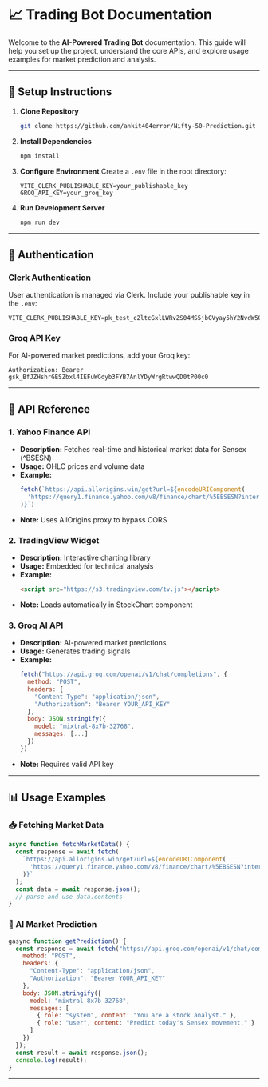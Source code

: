 # 📈 Trading Bot Documentation

Welcome to the **AI-Powered Trading Bot** documentation. This guide will help you set up the project, understand the core APIs, and explore usage examples for market prediction and analysis.

---

## 🚀 Setup Instructions

1. **Clone Repository**

   ```bash
   git clone https://github.com/ankit404error/Nifty-50-Prediction.git
   ```

2. **Install Dependencies**

   ```bash
   npm install
   ```

3. **Configure Environment**
   Create a `.env` file in the root directory:

   ```env
   VITE_CLERK_PUBLISHABLE_KEY=your_publishable_key
   GROQ_API_KEY=your_groq_key
   ```

4. **Run Development Server**

   ```bash
   npm run dev
   ```

---

## 🔐 Authentication

### Clerk Authentication

User authentication is managed via Clerk. Include your publishable key in the `.env`:

```env
VITE_CLERK_PUBLISHABLE_KEY=pk_test_c2ltcGxlLWRvZS04MS5jbGVyay5hY2NvdW50cy5kZXYk
```

### Groq API Key

For AI-powered market predictions, add your Groq key:

```http
Authorization: Bearer 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
```

---

## 📡 API Reference

### 1. Yahoo Finance API

- **Description:** Fetches real-time and historical market data for Sensex (^BSESN)
- **Usage:** OHLC prices and volume data
- **Example:**
  ```js
  fetch(`https://api.allorigins.win/get?url=${encodeURIComponent(
    'https://query1.finance.yahoo.com/v8/finance/chart/%5EBSESN?interval=1d&range=1d'
  )}`)
  ```
- **Note:** Uses AllOrigins proxy to bypass CORS

### 2. TradingView Widget

- **Description:** Interactive charting library
- **Usage:** Embedded for technical analysis
- **Example:**
  ```html
  <script src="https://s3.tradingview.com/tv.js"></script>
  ```
- **Note:** Loads automatically in StockChart component

### 3. Groq AI API

- **Description:** AI-powered market predictions
- **Usage:** Generates trading signals
- **Example:**
  ```js
  fetch("https://api.groq.com/openai/v1/chat/completions", {
    method: "POST",
    headers: {
      "Content-Type": "application/json",
      "Authorization": "Bearer YOUR_API_KEY"
    },
    body: JSON.stringify({
      model: "mixtral-8x7b-32768",
      messages: [...]
    })
  })
  ```
- **Note:** Requires valid API key

---

## 📊 Usage Examples

### 📥 Fetching Market Data

```js
async function fetchMarketData() {
  const response = await fetch(
    `https://api.allorigins.win/get?url=${encodeURIComponent(
      'https://query1.finance.yahoo.com/v8/finance/chart/%5EBSESN?interval=1d&range=1d'
    )}`
  );
  const data = await response.json();
  // parse and use data.contents
}
```

### 🤖 AI Market Prediction

```js
gasync function getPrediction() {
  const response = await fetch("https://api.groq.com/openai/v1/chat/completions", {
    method: "POST",
    headers: {
      "Content-Type": "application/json",
      "Authorization": "Bearer YOUR_API_KEY"
    },
    body: JSON.stringify({
      model: "mixtral-8x7b-32768",
      messages: [
        { role: "system", content: "You are a stock analyst." },
        { role: "user", content: "Predict today's Sensex movement." }
      ]
    })
  });
  const result = await response.json();
  console.log(result);
}
```

---

